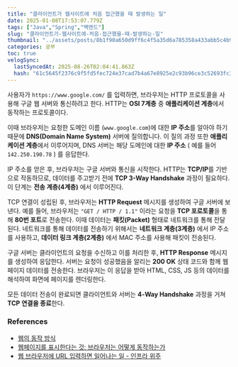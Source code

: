 ```yaml
---
title: "클라이언트가 웹사이트에 처음 접근했을 때 발생하는 일"
date: 2025-01-08T17:53:07.779Z
tags: ["Java","Spring","백엔드"]
slug: "클라이언트가-웹사이트에-처음-접근했을-때-발생하는-일"
thumbnail: "../assets/posts/8b1f90a650d9ff6c4f5a35d6a785358a433abb5c4b9e5b36fa5d4ca1d022b294.png"
categories: 공부
toc: true
velogSync:
  lastSyncedAt: 2025-08-26T02:04:41.863Z
  hash: "61c5645f2376c9f5fd5fec724e37cad7b4a67e8925e2c93b96ce3c52693fc307"
---
```


사용자가 `https://www.google.com/` 를 입력하면, 브라우저는 HTTP 프로토콜을 사용해 구글 웹 서버와 통신하려고 한다. HTTP는 **OSI 7계층** 중 **애플리케이션 계층**에서 동작하는 프로토콜이다.

이때 브라우저는 요청한 도메인 이름 (`www.google.com`)에 대한 **IP 주소**를 알아야 하기 때문에 **DNS(Domain Name System)** 서버에 질의합니다. 이 질의 과정 또한 **애플리케이션 계층**에서 이루어지며, DNS 서버는 해당 도메인에 대한 **IP 주소** ( 예를 들어 `142.250.190.78` ) 를 응답한다.

IP 주소를 얻은 후, 브라우저는 구글 서버와 통신을 시작한다. HTTP는 **TCP/IP**를 기반으로 작동하므로, 데이터를 주고받기 전에 **TCP 3-Way Handshake** 과정이 필요하다. 이 단계는 **전송 계층(4계층)** 에서 이루어진다.

TCP 연결이 성립된 후, 브라우저는 **HTTP Request** 메시지를 생성하여 구글 서버에 보낸다. 예를 들어, 브라우저는 `"GET / HTTP / 1.1"` 이라는 요청을 **TCP 포로토콜**을 통해 **80번 포트**로 전송한다. 이때 데이터는 **패킷(Packet)** 형태로 네트워크를 통해 전달된다. 네트워크를 통해 데이터를 전송하기 위해서는 **네트워크 계층(3계층)** 에서 IP 주소를 사용하고, **데이터 링크 계층(2계층)** 에서 MAC 주소를 사용해 패킷이 전송된다. 

구글 서버는 클라이언트의 요청을 수신하고 이를 처리한 후, **HTTP Response** 메시지를 생성하여 응답한다. 서버는 요청이 성공했음을 알리는 **200 OK** 상태 코드와 함께 웹 페이지 데이터를 전송한다. 브라우저는 이 응답을 받아 HTML, CSS, JS 등의 데이터를 해석하여 화면에 페이지를 렌더링한다.

모든 데이터 전송이 완료되면 클라이언트와 서버는 **4-Way Handshake** 과정을 거쳐 **TCP 연결을 종료**한다.

### References
- [웹의 동작 방식](https://developer.mozilla.org/ko/docs/Learn/Getting_started_with_the_web/How_the_Web_works)
- [웹페이지를 표시한다는 것: 브라우저는 어떻게 동작하는가](https://developer.mozilla.org/ko/docs/Web/Performance/How_browsers_work)
- [웹 브라우저에 URL 입력하면 일어나는 일 - 인프라 위주](https://youtu.be/GAyZ_QgYYYo?si=w6SgpoZyDn2G4MQC)